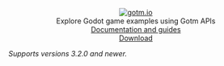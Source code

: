 <p align="center">
  <a href="https://gotm.io"><img src="https://i.imgur.com/YaV4VlM.png" alt="gotm.io"></a>
  <br/>
  Explore Godot game examples using Gotm APIs
  <br />
  <a href="https://gotm.io/docs/gdgotm">Documentation and guides</a>
  <br />
  <a href="https://github.com/PlayGotm/gdgotm-examples/archive/refs/heads/master.zip">Download</a>
</p>

_Supports versions 3.2.0 and newer._
